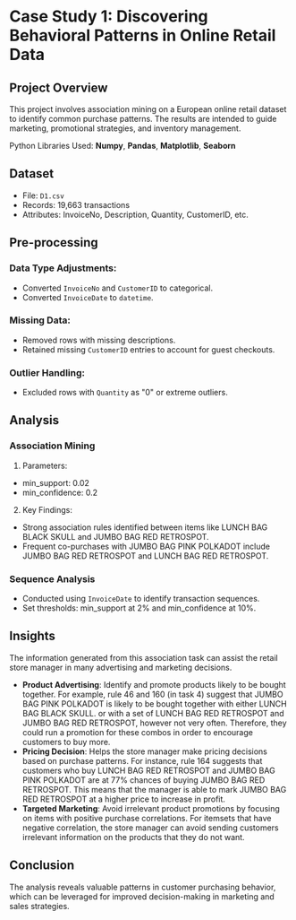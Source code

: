# Case Study 1: Discovering Behavioral Patterns in Online Retail Data
## Project Overview
This project involves association mining on a European online retail dataset to identify common purchase patterns. The results are intended to guide marketing, promotional strategies, and inventory management.

Python Libraries Used: **Numpy**, **Pandas**, **Matplotlib**, **Seaborn**

## Dataset
- File: `D1.csv`
- Records: 19,663 transactions
- Attributes: InvoiceNo, Description, Quantity, CustomerID, etc.

## Pre-processing
### Data Type Adjustments:
- Converted `InvoiceNo` and `CustomerID` to categorical.
- Converted `InvoiceDate` to `datetime`.
### Missing Data:
- Removed rows with missing descriptions.
- Retained missing `CustomerID` entries to account for guest checkouts.
### Outlier Handling:
- Excluded rows with `Quantity` as "0" or extreme outliers.
  
## Analysis
### Association Mining
1. Parameters:
+ min_support: 0.02
+ min_confidence: 0.2
2. Key Findings:
+ Strong association rules identified between items like LUNCH BAG BLACK SKULL and JUMBO BAG RED RETROSPOT.
+ Frequent co-purchases with JUMBO BAG PINK POLKADOT include JUMBO BAG RED RETROSPOT and LUNCH BAG RED RETROSPOT.
### Sequence Analysis
- Conducted using `InvoiceDate` to identify transaction sequences.
- Set thresholds: min_support at 2% and min_confidence at 10%.
  
## Insights
The information generated from this association task can assist the retail store manager in many advertising and marketing decisions.
- **Product Advertising**: Identify and promote products likely to be bought together. For example, rule 46 and 160 (in task 4) suggest that JUMBO BAG PINK POLKADOT is likely to be bought together with either LUNCH BAG BLACK SKULL. or with a set of LUNCH BAG RED RETROSPOT and JUMBO BAG RED RETROSPOT, however not very often. Therefore, they could run a promotion for these combos in order to encourage customers to buy more.
- **Pricing Decision**: Helps the store manager make pricing decisions based on purchase patterns. For instance, rule 164 suggests that customers who buy LUNCH BAG RED RETROSPOT and JUMBO BAG PINK POLKADOT are at 77% chances of buying JUMBO BAG RED RETROSPOT. This means that the manager is able to mark JUMBO BAG RED RETROSPOT at a higher price to increase in profit.
- **Targeted Marketing**: Avoid irrelevant product promotions by focusing on items with positive purchase correlations. For itemsets that have negative correlation, the store manager can avoid sending customers irrelevant information on the products that they do not want.

## Conclusion
The analysis reveals valuable patterns in customer purchasing behavior, which can be leveraged for improved decision-making in marketing and sales strategies.
